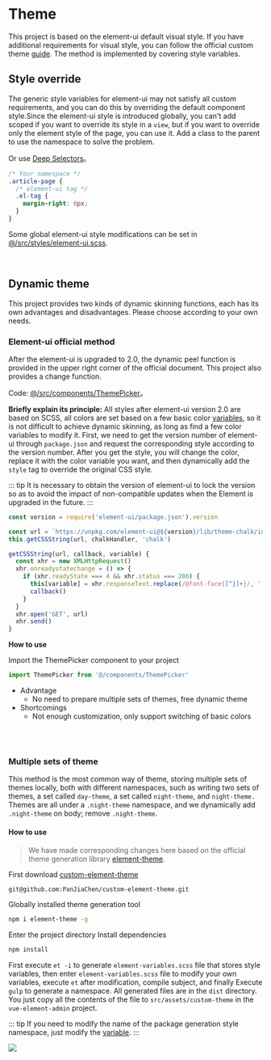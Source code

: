 # Theme

This project is based on the element-ui default visual style. If you have additional requirements for visual style, you can follow the official custom theme [guide](http://element.eleme.io/#/en-US/component/custom-theme). The method is implemented by covering style variables.

## Style override

The generic style variables for element-ui may not satisfy all custom requirements, and you can do this by overriding the default component style.Since the element-ui style is introduced globally, you can't add scoped if you want to override its style in a `view`, but if you want to override only the element style of the page, you can use it. Add a class to the parent to use the namespace to solve the problem.

Or use [Deep Selectors](https://vue-loader.vuejs.org/guide/scoped-css.html#deep-selectors)。

```css
/* Your namespace */
.article-page {
  /* element-ui tag */
  .el-tag {
    margin-right: 0px;
  }
}
```

Some global element-ui style modifications can be set in [@/src/styles/element-ui.scss](https://github.com/PanJiaChen/vue-element-admin/blob/master/src/styles/element-ui.scss).

<br/>

## Dynamic theme

This project provides two kinds of dynamic skinning functions, each has its own advantages and disadvantages. Please choose according to your own needs.

### Element-ui official method

After the element-ui is upgraded to 2.0, the dynamic peel function is provided in the upper right corner of the official document. This project also provides a change function.

Code: [@/src/components/ThemePicker](https://github.com/PanJiaChen/vue-element-admin/blob/master/src/components/ThemePicker/index.vue)。

**Briefly explain its principle:** All styles after element-ui version 2.0 are based on SCSS, all colors are set based on a few basic color [variables](https://github.com/PanJiaChen/custom-element-theme/blob/master/element-variables.scss), so it is not difficult to achieve dynamic skinning, as long as find a few color variables to modify it. First, we need to get the version number of element-ui through `package.json` and request the corresponding style according to the version number. After you get the style, you will change the color, replace it with the color variable you want, and then dynamically add the `style` tag to override the original CSS style.

::: tip
It is necessary to obtain the version of element-ui to lock the version so as to avoid the impact of non-compatible updates when the Element is upgraded in the future.
:::

```js
const version = require('element-ui/package.json').version

const url = `https://unpkg.com/element-ui@${version}/lib/theme-chalk/index.css`
this.getCSSString(url, chalkHandler, 'chalk')

getCSSString(url, callback, variable) {
  const xhr = new XMLHttpRequest()
  xhr.onreadystatechange = () => {
    if (xhr.readyState === 4 && xhr.status === 200) {
      this[variable] = xhr.responseText.replace(/@font-face{[^}]+}/, '')
      callback()
    }
  }
  xhr.open('GET', url)
  xhr.send()
}
```

**How to use**

Import the ThemePicker component to your project

```js
import ThemePicker from '@/components/ThemePicker'
```

- Advantage
  - No need to prepare multiple sets of themes, free dynamic theme
- Shortcomings
  - Not enough customization, only support switching of basic colors

<br/>
<br/>

### Multiple sets of theme

This method is the most common way of theme, storing multiple sets of themes locally, both with different namespaces, such as writing two sets of themes, a set called `day-theme`, a set called `night-theme`, and `night-theme.` Themes are all under a `.night-theme` namespace, and we dynamically add `.night-theme` on body; remove `.night-theme`.

#### How to use

> We have made corresponding changes here based on the official theme generation library [element-theme](https://github.com/ElementUI/element-theme).

First download [custom-element-theme](https://github.com/PanJiaChen/custom-element-theme)

```bash
git@github.com:PanJiaChen/custom-element-theme.git
```

Globally installed theme generation tool

```bash
npm i element-theme -g
```

Enter the project directory Install dependencies

```bash
npm install
```

First execute `et -i` to generate `element-variables.scss` file that stores style variables, then enter `element-variables.scss` file to modify your own variables, execute `et` after modification, compile subject, and finally Execute `gulp` to generate a namespace. All generated files are in the `dist` directory. You just copy all the contents of the file to `src/assets/custom-theme` in the `vue-element-admin` project.

::: tip
If you need to modify the name of the package generation style namespace, just modify the [variable](https://github.com/PanJiaChen/custom-element-theme/blob/master/gulpfile.js#L6).
:::

![](https://wpimg.wallstcn.com/0726b472-90f4-4fe9-a665-26fb8f9795c3.gif)
